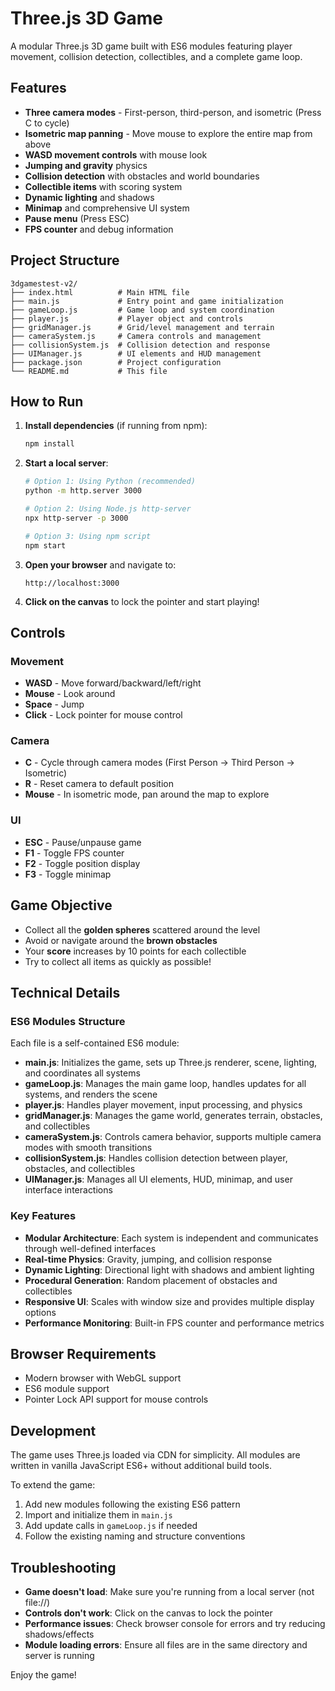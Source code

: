 # Three.js 3D Game

A modular Three.js 3D game built with ES6 modules featuring player movement, collision detection, collectibles, and a complete game loop.

## Features

- **Three camera modes** - First-person, third-person, and isometric (Press C to cycle)
- **Isometric map panning** - Move mouse to explore the entire map from above
- **WASD movement controls** with mouse look
- **Jumping and gravity** physics
- **Collision detection** with obstacles and world boundaries
- **Collectible items** with scoring system
- **Dynamic lighting** and shadows
- **Minimap** and comprehensive UI system
- **Pause menu** (Press ESC)
- **FPS counter** and debug information

## Project Structure

```
3dgamestest-v2/
├── index.html          # Main HTML file
├── main.js             # Entry point and game initialization
├── gameLoop.js         # Game loop and system coordination
├── player.js           # Player object and controls
├── gridManager.js      # Grid/level management and terrain
├── cameraSystem.js     # Camera controls and management
├── collisionSystem.js  # Collision detection and response
├── UIManager.js        # UI elements and HUD management
├── package.json        # Project configuration
└── README.md           # This file
```

## How to Run

1. **Install dependencies** (if running from npm):
   ```bash
   npm install
   ```

2. **Start a local server**:
   ```bash
   # Option 1: Using Python (recommended)
   python -m http.server 3000
   
   # Option 2: Using Node.js http-server
   npx http-server -p 3000
   
   # Option 3: Using npm script
   npm start
   ```

3. **Open your browser** and navigate to:
   ```
   http://localhost:3000
   ```

4. **Click on the canvas** to lock the pointer and start playing!

## Controls

### Movement
- **WASD** - Move forward/backward/left/right
- **Mouse** - Look around
- **Space** - Jump
- **Click** - Lock pointer for mouse control

### Camera
- **C** - Cycle through camera modes (First Person → Third Person → Isometric)
- **R** - Reset camera to default position
- **Mouse** - In isometric mode, pan around the map to explore

### UI
- **ESC** - Pause/unpause game
- **F1** - Toggle FPS counter
- **F2** - Toggle position display
- **F3** - Toggle minimap

## Game Objective

- Collect all the **golden spheres** scattered around the level
- Avoid or navigate around the **brown obstacles**
- Your **score** increases by 10 points for each collectible
- Try to collect all items as quickly as possible!

## Technical Details

### ES6 Modules Structure

Each file is a self-contained ES6 module:

- **main.js**: Initializes the game, sets up Three.js renderer, scene, lighting, and coordinates all systems
- **gameLoop.js**: Manages the main game loop, handles updates for all systems, and renders the scene
- **player.js**: Handles player movement, input processing, and physics
- **gridManager.js**: Manages the game world, generates terrain, obstacles, and collectibles
- **cameraSystem.js**: Controls camera behavior, supports multiple camera modes with smooth transitions
- **collisionSystem.js**: Handles collision detection between player, obstacles, and collectibles
- **UIManager.js**: Manages all UI elements, HUD, minimap, and user interface interactions

### Key Features

- **Modular Architecture**: Each system is independent and communicates through well-defined interfaces
- **Real-time Physics**: Gravity, jumping, and collision response
- **Dynamic Lighting**: Directional light with shadows and ambient lighting
- **Procedural Generation**: Random placement of obstacles and collectibles
- **Responsive UI**: Scales with window size and provides multiple display options
- **Performance Monitoring**: Built-in FPS counter and performance metrics

## Browser Requirements

- Modern browser with WebGL support
- ES6 module support
- Pointer Lock API support for mouse controls

## Development

The game uses Three.js loaded via CDN for simplicity. All modules are written in vanilla JavaScript ES6+ without additional build tools.

To extend the game:
1. Add new modules following the existing ES6 pattern
2. Import and initialize them in `main.js`
3. Add update calls in `gameLoop.js` if needed
4. Follow the existing naming and structure conventions

## Troubleshooting

- **Game doesn't load**: Make sure you're running from a local server (not file://)
- **Controls don't work**: Click on the canvas to lock the pointer
- **Performance issues**: Check browser console for errors and try reducing shadows/effects
- **Module loading errors**: Ensure all files are in the same directory and server is running

Enjoy the game! 